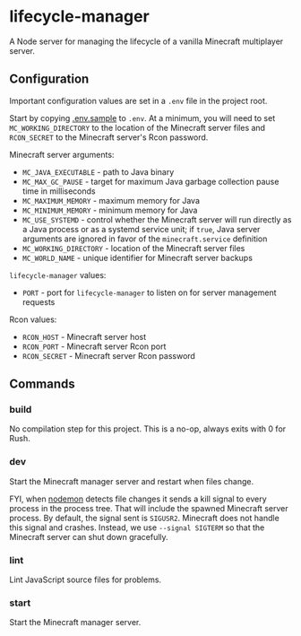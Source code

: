 # lifecycle-manager

A Node server for managing the lifecycle of a vanilla Minecraft multiplayer server.

## Configuration

Important configuration values are set in a `.env` file in the project root.

Start by copying [.env.sample](./.env.sample) to `.env`.
At a minimum, you will need to set `MC_WORKING_DIRECTORY` to the location of the Minecraft server files
and `RCON_SECRET` to the Minecraft server's Rcon password.

Minecraft server arguments:

* `MC_JAVA_EXECUTABLE` - path to Java binary
* `MC_MAX_GC_PAUSE` - target for maximum Java garbage collection pause time in milliseconds
* `MC_MAXIMUM_MEMORY` - maximum memory for Java
* `MC_MINIMUM_MEMORY` - minimum memory for Java
* `MC_USE_SYSTEMD` - control whether the Minecraft server will run directly as a Java process
or as a systemd service unit;
if `true`, Java server arguments are ignored in favor of the `minecraft.service` definition
* `MC_WORKING_DIRECTORY` - location of the Minecraft server files
* `MC_WORLD_NAME` - unique identifier for Minecraft server backups

`lifecycle-manager` values:

* `PORT` - port for `lifecycle-manager` to listen on for server management requests

Rcon values:

* `RCON_HOST` - Minecraft server host
* `RCON_PORT` - Minecraft server Rcon port
* `RCON_SECRET` - Minecraft server Rcon password

## Commands

### build

No compilation step for this project.
This is a no-op, always exits with 0 for Rush.

### dev

Start the Minecraft manager server and restart when files change.

FYI, when [nodemon](https://www.npmjs.com/package/nodemon) detects file changes
it sends a kill signal to every process in the process tree.
That will include the spawned Minecraft server process.
By default, the signal sent is `SIGUSR2`.
Minecraft does not handle this signal and crashes.
Instead, we use `--signal SIGTERM` so that the Minecraft server can shut down gracefully.

### lint

Lint JavaScript source files for problems.

### start

Start the Minecraft manager server.
